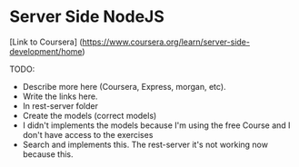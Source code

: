 # Server Side NodeJS

[Link to Coursera] (https://www.coursera.org/learn/server-side-development/home)

TODO: 
* Describe more here (Coursera, Express, morgan, etc).
* Write the links here.
* In rest-server folder
 * Create the models (correct models)
 * I didn't implements the models because I'm using the free Course and I don't have access to the exercises
 * Search and implements this. The rest-server it's not working now because this.
